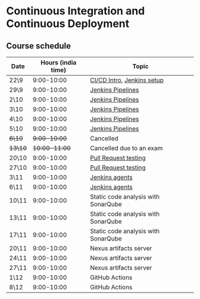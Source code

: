 # Continuous Integration and Continuous Deployment

## Course schedule

| Date      | Hours (india time) | Topic                                                                                                                 |
|-----------|--------------------|-----------------------------------------------------------------------------------------------------------------------| 
| 22\9      | 	9:00-10:00        | [CI/CD Intro](https://alonitac.github.io/UPES-CSDV3001/slides/cicd.html), [Jenkins setup](tutorials/jenkins_setup.md) | 
| 29\9      | 	9:00-10:00        | [Jenkins Pipelines](tutorials/jenkins_pipelines.md)                                                                   | 
| 2\10      | 	9:00-10:00        | [Jenkins Pipelines](tutorials/jenkins_pipelines.md)	                                                                  | 
| 3\10      | 	9:00-10:00        | [Jenkins Pipelines](tutorials/jenkins_pipelines.md)                                                                   | 
| 4\10      | 	9:00-10:00        | [Jenkins Pipelines](tutorials/jenkins_pipelines.md)                                                                   | 
| 5\10      | 	9:00-10:00        | [Jenkins Pipelines](tutorials/jenkins_pipelines.md)                                                                   | 
| ~~6\10~~  | 	~~9:00-10:00~~    | Cancelled                                                                                                             | 
| ~~13\10~~ | 	~~10:00-11:00~~   | Cancelled due to an exam                                                                                              | 
| 20\10     | 	9:00-10:00        | [Pull Request testing](tutorials/jenkins_pr_testing.md)                                                               | 
| 27\10     | 	9:00-10:00        | [Pull Request testing](tutorials/jenkins_pr_testing.md)                                                               | 
| 3\11      | 	9:00-10:00        | [Jenkins agents](tutorials/jenkins_agents.md)                                                                         | 
| 6\11      | 	9:00-10:00        | [Jenkins agents](tutorials/jenkins_agents.md)                                                                     | 
| 10\11     | 	9:00-10:00        | Static code analysis with SonarQube                                                                                   | 
| 13\11     | 	9:00-10:00        | Static code analysis with SonarQube                                                                                   | 
| 17\11     | 	9:00-10:00        | Static code analysis with SonarQube                                                                                   | 
| 20\11     | 	9:00-10:00        | Nexus artifacts server                                                                                                | 
| 24\11     | 	9:00-10:00        | Nexus artifacts server                                                                                                | 
| 27\11     | 	9:00-10:00        | Nexus artifacts server                                                                                                | 
| 1\12      | 	9:00-10:00        | GitHub Actions                                                                                                        | 
| 8\12      | 	9:00-10:00        | GitHub Actions                                                                                                        | 
